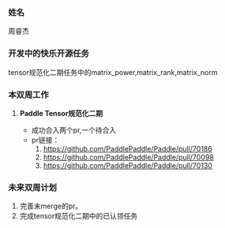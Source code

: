 ### 姓名
周睿杰

### 开发中的快乐开源任务
tensor规范化二期任务中的matrix_power,matrix_rank,matrix_norm

### 本双周工作

1. **Paddle Tensor规范化二期**

   - 成功合入两个pr,一个待合入
   - pr链接：
        1. https://github.com/PaddlePaddle/Paddle/pull/70186
        2. https://github.com/PaddlePaddle/Paddle/pull/70098
        3. https://github.com/PaddlePaddle/Paddle/pull/70130


### 未来双周计划

1. 完善未merge的pr。
2. 完成tensor规范化二期中的已认领任务
